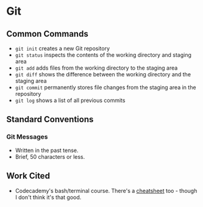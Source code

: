 # Git

## Common Commands

* `git init` creates a new Git repository
* `git status` inspects the contents of the working directory and staging area
* `git add` adds files from the working directory to the staging area
* `git diff` shows the difference between the working directory and the staging area
* `git commit` permanently stores file changes from the staging area in the repository
* `git log` shows a list of all previous commits

## Standard Conventions

### Git Messages

* Written in the past tense.
* Brief, 50 characters or less.

## Work Cited

* Codecademy's bash/terminal course. There's a [cheatsheet](https://www.codecademy.com/learn/paths/computer-science/tracks/cspath-development-skills/modules/learn-git-git-workflow-u/cheatsheet) too - though I don't think it's that good.

